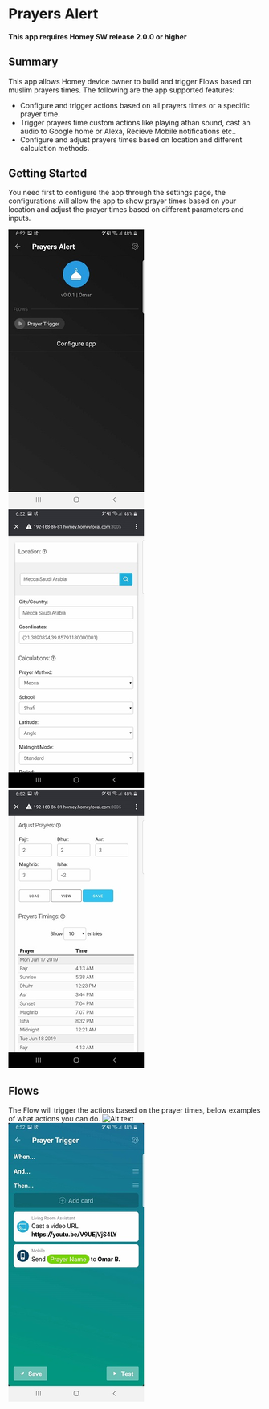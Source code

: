 ﻿# Prayers Alert
 
#### This app requires Homey SW release 2.0.0 or higher

## Summary
This app allows Homey device owner to build and trigger Flows based on muslim prayers times.
The following are the app supported features:
* Configure and trigger actions based on all prayers times or a specific prayer time.
* Trigger prayers time custom actions like playing athan sound, cast an audio to Google home or Alexa, Recieve Mobile notifications etc..
* Configure and adjust prayers times based on location and different calculation methods.
## Getting Started
You need first to configure the app through the settings page, the configurations will allow the app to show prayer times based on your location and adjust the prayer times based on different parameters and inputs.


![Alt text](https://github.com/DPANET/PrayersHomey/blob/master/images/Settings-1.jpg) ![Alt text](https://github.com/DPANET/PrayersHomey/blob/master/images/Settings-2.jpg) ![Alt text](https://github.com/DPANET/PrayersHomey/blob/master/images/Settings-3.jpg)


## Flows
The Flow will trigger the actions based on the prayer times, below examples of what actions you can do.
![Alt text](https://ibb.co/n61QyD8)  
![Alt text](https://github.com/DPANET/PrayersHomey/blob/master/images/Flow-2.jpg)
